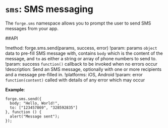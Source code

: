 ``sms``: SMS messaging
======================

The ``forge.sms`` namespace allows you to prompt the user to send SMS messages from your app.

##API

!method: forge.sms.send(params, success, error)
!param: params `object` data to pre-fill SMS message with, contains ``body`` which is the content of the message, and ``to`` as either a string or array of phone numbers to send to.
!param: success `function()` callback to be invoked when no errors occur
!description: Send an SMS message, optionally with one or more recipients and a message pre-filled in.
!platforms: iOS, Android
!param: error `function(content)` called with details of any error which may occur

**Example**:

    forge.sms.send({
      body: "Hello, World!",
      to: ["123457869", "328592835"]
    }, function () {
      alert("Message sent");
    });
